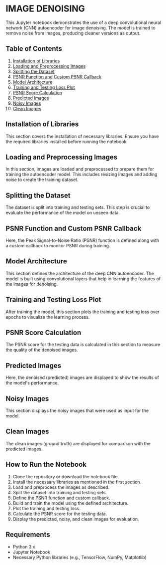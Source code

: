 # IMAGE DENOISING

This Jupyter notebook demonstrates the use of a deep convolutional neural network (CNN) autoencoder for image denoising. The model is trained to remove noise from images, producing cleaner versions as output.

## Table of Contents
1. [Installation of Libraries](#installation-of-libraries)
2. [Loading and Preprocessing Images](#loading-and-preprocessing-images)
3. [Splitting the Dataset](#splitting-the-dataset)
4. [PSNR Function and Custom PSNR Callback](#psnr-function-and-custom-psnr-callback)
5. [Model Architecture](#model-architecture)
6. [Training and Testing Loss Plot](#training-and-testing-loss-plot)
7. [PSNR Score Calculation](#psnr-score-calculation)
8. [Predicted Images](#predicted-images)
9. [Noisy Images](#noisy-images)
10. [Clean Images](#clean-images)

## Installation of Libraries
This section covers the installation of necessary libraries. Ensure you have the required libraries installed before running the notebook.

## Loading and Preprocessing Images
In this section, images are loaded and preprocessed to prepare them for training the autoencoder model. This includes resizing images and adding noise to create the training dataset.

## Splitting the Dataset
The dataset is split into training and testing sets. This step is crucial to evaluate the performance of the model on unseen data.

## PSNR Function and Custom PSNR Callback
Here, the Peak Signal-to-Noise Ratio (PSNR) function is defined along with a custom callback to monitor PSNR during training.

## Model Architecture
This section defines the architecture of the deep CNN autoencoder. The model is built using convolutional layers that help in learning the features of the images for denoising.

## Training and Testing Loss Plot
After training the model, this section plots the training and testing loss over epochs to visualize the learning process.

## PSNR Score Calculation
The PSNR score for the testing data is calculated in this section to measure the quality of the denoised images.

## Predicted Images
Here, the denoised (predicted) images are displayed to show the results of the model's performance.

## Noisy Images
This section displays the noisy images that were used as input for the model.

## Clean Images
The clean images (ground truth) are displayed for comparison with the predicted images.

## How to Run the Notebook
1. Clone the repository or download the notebook file.
2. Install the necessary libraries as mentioned in the first section.
3. Load and preprocess the images as described.
4. Split the dataset into training and testing sets.
5. Define the PSNR function and custom callback.
6. Build and train the model using the defined architecture.
7. Plot the training and testing loss.
8. Calculate the PSNR score for the testing data.
9. Display the predicted, noisy, and clean images for evaluation.

## Requirements
- Python 3.x
- Jupyter Notebook
- Necessary Python libraries (e.g., TensorFlow, NumPy, Matplotlib)

